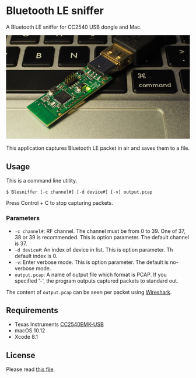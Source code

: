 # Bluetooth LE sniffer

A Bluetooth LE sniffer for CC2540 USB dongle and Mac.

![CC2540 USB dongle](README.jpg)

This application captures Bluetooth LE packet in air and saves them to a file.

## Usage

This is a command line utility.

```
$ Blesniffer [-c channel#] [-d device#] [-v] output.pcap
```

Press Control + C to stop capturing packets.

### Parameters

  * `-c channel#`: RF channel. The channel must be from 0 to 39. One of 37, 38 or 39 is recommended. This is option parameter. The default channel is 37.
  * `-d device#`: An index of device in list. This is option parameter. Th default index is 0.
  * `-v`: Enter verbose mode. This is option parameter. The default is no-verbose mode.
  * `output.pcap`: A name of output file which format is PCAP. If you specified '-', the program outputs captured packets to standard out.

The content of `output.pcap` can be seen per packet using [Wireshark](https://www.wireshark.org/).

## Requirements

* Texas Instruments [CC2540EMK-USB](http://www.ti.com/tool/cc2540emk-usb)
* macOS 10.12
* Xcode 8.1

## License

Please read [this file](LICENSE).

